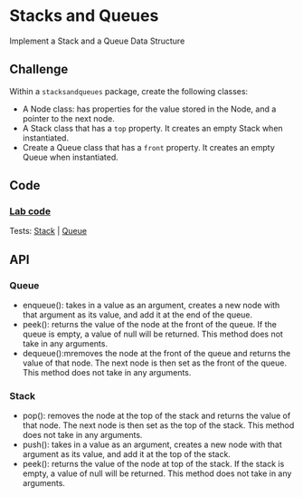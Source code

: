# Stacks and Queues
Implement a Stack and a Queue Data Structure

## Challenge
Within a `stacksandqueues` package, create the following classes: 
- A Node class: has properties for the value stored in the Node, and a pointer to the next node.
- A Stack class that has a `top` property. It creates an empty Stack when instantiated.
- Create a Queue class that has a `front` property. It creates an empty Queue when instantiated.

## Code
### [Lab code](https://github.com/janiekyu/data-structures-and-algorithms/tree/master/code401challenges/src/main/java/stacksandqueues)

Tests: [Stack](https://github.com/janiekyu/data-structures-and-algorithms/blob/master/code401challenges/src/test/java/stacksandqueues/StackTest.java) | [Queue](https://github.com/janiekyu/data-structures-and-algorithms/blob/master/code401challenges/src/test/java/stacksandqueues/QueueTest.java)

## API
### Queue
- enqueue(): takes in a value as an argument, creates a new node with that argument as its value, and add it at the end of the queue. 
- peek(): returns the value of the node at the front of the queue. If the queue is empty, a value of null will be returned. This method does not take in any arguments. 
- dequeue():mremoves the node at the front of the queue and returns the value of that node. The next node is then set as the front of the queue. This method does not take in any arguments. 

### Stack
- pop(): removes the node at the top of the stack and returns the value of that node. The next node is then set as the top of the stack. This method does not take in any arguments. 
- push(): takes in a value as an argument, creates a new node with that argument as its value, and add it at the top of the stack. 
- peek(): returns the value of the node at top of the stack. If the stack is empty, a value of null will be returned. This method does not take in any arguments. 